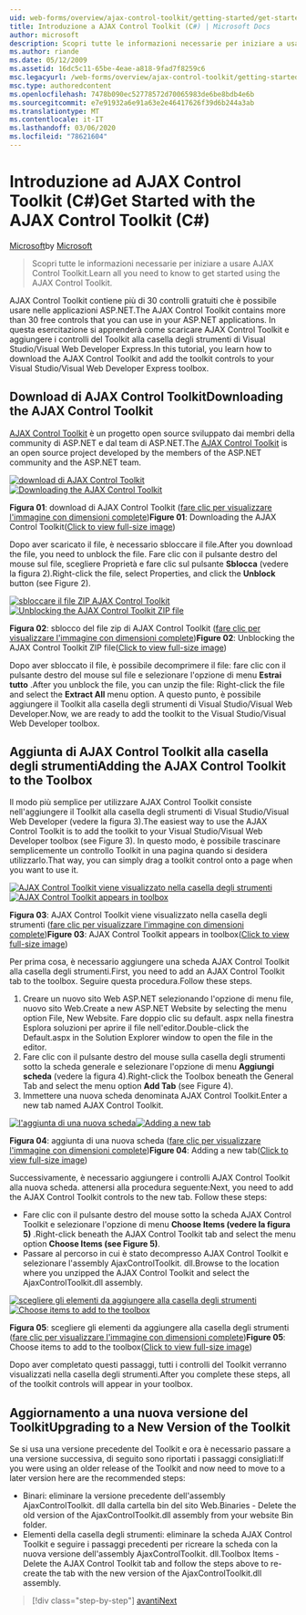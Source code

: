 ```yaml
---
uid: web-forms/overview/ajax-control-toolkit/getting-started/get-started-with-the-ajax-control-toolkit-cs
title: Introduzione a AJAX Control Toolkit (C#) | Microsoft Docs
author: microsoft
description: Scopri tutte le informazioni necessarie per iniziare a usare AJAX Control Toolkit.
ms.author: riande
ms.date: 05/12/2009
ms.assetid: 16dc5c11-65be-4eae-a818-9fad7f8259c6
msc.legacyurl: /web-forms/overview/ajax-control-toolkit/getting-started/get-started-with-the-ajax-control-toolkit-cs
msc.type: authoredcontent
ms.openlocfilehash: 7478b090ec52778572d70065983de6be8bdb4e6b
ms.sourcegitcommit: e7e91932a6e91a63e2e46417626f39d6b244a3ab
ms.translationtype: MT
ms.contentlocale: it-IT
ms.lasthandoff: 03/06/2020
ms.locfileid: "78621604"
---
```

# <a name="get-started-with-the-ajax-control-toolkit-c"></a><span data-ttu-id="34f6a-103">Introduzione ad AJAX Control Toolkit (C#)</span><span class="sxs-lookup"><span data-stu-id="34f6a-103">Get Started with the AJAX Control Toolkit (C#)</span></span>

<span data-ttu-id="34f6a-104">[Microsoft](https://github.com/microsoft)</span><span class="sxs-lookup"><span data-stu-id="34f6a-104">by [Microsoft](https://github.com/microsoft)</span></span>

> <span data-ttu-id="34f6a-105">Scopri tutte le informazioni necessarie per iniziare a usare AJAX Control Toolkit.</span><span class="sxs-lookup"><span data-stu-id="34f6a-105">Learn all you need to know to get started using the AJAX Control Toolkit.</span></span>

<span data-ttu-id="34f6a-106">AJAX Control Toolkit contiene più di 30 controlli gratuiti che è possibile usare nelle applicazioni ASP.NET.</span><span class="sxs-lookup"><span data-stu-id="34f6a-106">The AJAX Control Toolkit contains more than 30 free controls that you can use in your ASP.NET applications.</span></span> <span data-ttu-id="34f6a-107">In questa esercitazione si apprenderà come scaricare AJAX Control Toolkit e aggiungere i controlli del Toolkit alla casella degli strumenti di Visual Studio/Visual Web Developer Express.</span><span class="sxs-lookup"><span data-stu-id="34f6a-107">In this tutorial, you learn how to download the AJAX Control Toolkit and add the toolkit controls to your Visual Studio/Visual Web Developer Express toolbox.</span></span>

## <a name="downloading-the-ajax-control-toolkit"></a><span data-ttu-id="34f6a-108">Download di AJAX Control Toolkit</span><span class="sxs-lookup"><span data-stu-id="34f6a-108">Downloading the AJAX Control Toolkit</span></span>

<span data-ttu-id="34f6a-109">[AJAX Control Toolkit](http://devexpress.com/act) è un progetto open source sviluppato dai membri della community di ASP.NET e dal team di ASP.NET.</span><span class="sxs-lookup"><span data-stu-id="34f6a-109">The [AJAX Control Toolkit](http://devexpress.com/act) is an open source project developed by the members of the ASP.NET community and the ASP.NET team.</span></span> 

<span data-ttu-id="34f6a-110">[![download di AJAX Control Toolkit](get-started-with-the-ajax-control-toolkit-cs/_static/image1.jpg)](get-started-with-the-ajax-control-toolkit-cs/_static/image1.png)</span><span class="sxs-lookup"><span data-stu-id="34f6a-110">[![Downloading the AJAX Control Toolkit](get-started-with-the-ajax-control-toolkit-cs/_static/image1.jpg)](get-started-with-the-ajax-control-toolkit-cs/_static/image1.png)</span></span>

<span data-ttu-id="34f6a-111">**Figura 01**: download di AJAX Control Toolkit ([fare clic per visualizzare l'immagine con dimensioni complete](get-started-with-the-ajax-control-toolkit-cs/_static/image2.png))</span><span class="sxs-lookup"><span data-stu-id="34f6a-111">**Figure 01**: Downloading the AJAX Control Toolkit([Click to view full-size image](get-started-with-the-ajax-control-toolkit-cs/_static/image2.png))</span></span>

<span data-ttu-id="34f6a-112">Dopo aver scaricato il file, è necessario sbloccare il file.</span><span class="sxs-lookup"><span data-stu-id="34f6a-112">After you download the file, you need to unblock the file.</span></span> <span data-ttu-id="34f6a-113">Fare clic con il pulsante destro del mouse sul file, scegliere Proprietà e fare clic sul pulsante **Sblocca** (vedere la figura 2).</span><span class="sxs-lookup"><span data-stu-id="34f6a-113">Right-click the file, select Properties, and click the **Unblock** button (see Figure 2).</span></span>

<span data-ttu-id="34f6a-114">[![sbloccare il file ZIP AJAX Control Toolkit](get-started-with-the-ajax-control-toolkit-cs/_static/image2.jpg)](get-started-with-the-ajax-control-toolkit-cs/_static/image3.png)</span><span class="sxs-lookup"><span data-stu-id="34f6a-114">[![Unblocking the AJAX Control Toolkit ZIP file](get-started-with-the-ajax-control-toolkit-cs/_static/image2.jpg)](get-started-with-the-ajax-control-toolkit-cs/_static/image3.png)</span></span>

<span data-ttu-id="34f6a-115">**Figura 02**: sblocco del file zip di AJAX Control Toolkit ([fare clic per visualizzare l'immagine con dimensioni complete](get-started-with-the-ajax-control-toolkit-cs/_static/image4.png))</span><span class="sxs-lookup"><span data-stu-id="34f6a-115">**Figure 02**: Unblocking the AJAX Control Toolkit ZIP file([Click to view full-size image](get-started-with-the-ajax-control-toolkit-cs/_static/image4.png))</span></span>

<span data-ttu-id="34f6a-116">Dopo aver sbloccato il file, è possibile decomprimere il file: fare clic con il pulsante destro del mouse sul file e selezionare l'opzione di menu **Estrai tutto** .</span><span class="sxs-lookup"><span data-stu-id="34f6a-116">After you unblock the file, you can unzip the file: Right-click the file and select the **Extract All** menu option.</span></span> <span data-ttu-id="34f6a-117">A questo punto, è possibile aggiungere il Toolkit alla casella degli strumenti di Visual Studio/Visual Web Developer.</span><span class="sxs-lookup"><span data-stu-id="34f6a-117">Now, we are ready to add the toolkit to the Visual Studio/Visual Web Developer toolbox.</span></span>

## <a name="adding-the-ajax-control-toolkit-to-the-toolbox"></a><span data-ttu-id="34f6a-118">Aggiunta di AJAX Control Toolkit alla casella degli strumenti</span><span class="sxs-lookup"><span data-stu-id="34f6a-118">Adding the AJAX Control Toolkit to the Toolbox</span></span>

<span data-ttu-id="34f6a-119">Il modo più semplice per utilizzare AJAX Control Toolkit consiste nell'aggiungere il Toolkit alla casella degli strumenti di Visual Studio/Visual Web Developer (vedere la figura 3).</span><span class="sxs-lookup"><span data-stu-id="34f6a-119">The easiest way to use the AJAX Control Toolkit is to add the toolkit to your Visual Studio/Visual Web Developer toolbox (see Figure 3).</span></span> <span data-ttu-id="34f6a-120">In questo modo, è possibile trascinare semplicemente un controllo Toolkit in una pagina quando si desidera utilizzarlo.</span><span class="sxs-lookup"><span data-stu-id="34f6a-120">That way, you can simply drag a toolkit control onto a page when you want to use it.</span></span>

<span data-ttu-id="34f6a-121">[![AJAX Control Toolkit viene visualizzato nella casella degli strumenti](get-started-with-the-ajax-control-toolkit-cs/_static/image3.jpg)](get-started-with-the-ajax-control-toolkit-cs/_static/image5.png)</span><span class="sxs-lookup"><span data-stu-id="34f6a-121">[![AJAX Control Toolkit appears in toolbox](get-started-with-the-ajax-control-toolkit-cs/_static/image3.jpg)](get-started-with-the-ajax-control-toolkit-cs/_static/image5.png)</span></span>

<span data-ttu-id="34f6a-122">**Figura 03**: AJAX Control Toolkit viene visualizzato nella casella degli strumenti ([fare clic per visualizzare l'immagine con dimensioni complete](get-started-with-the-ajax-control-toolkit-cs/_static/image6.png))</span><span class="sxs-lookup"><span data-stu-id="34f6a-122">**Figure 03**: AJAX Control Toolkit appears in toolbox([Click to view full-size image](get-started-with-the-ajax-control-toolkit-cs/_static/image6.png))</span></span>

<span data-ttu-id="34f6a-123">Per prima cosa, è necessario aggiungere una scheda AJAX Control Toolkit alla casella degli strumenti.</span><span class="sxs-lookup"><span data-stu-id="34f6a-123">First, you need to add an AJAX Control Toolkit tab to the toolbox.</span></span> <span data-ttu-id="34f6a-124">Seguire questa procedura.</span><span class="sxs-lookup"><span data-stu-id="34f6a-124">Follow these steps.</span></span>

1. <span data-ttu-id="34f6a-125">Creare un nuovo sito Web ASP.NET selezionando l'opzione di menu file, nuovo sito Web.</span><span class="sxs-lookup"><span data-stu-id="34f6a-125">Create a new ASP.NET Website by selecting the menu option File, New Website.</span></span> <span data-ttu-id="34f6a-126">Fare doppio clic su default. aspx nella finestra Esplora soluzioni per aprire il file nell'editor.</span><span class="sxs-lookup"><span data-stu-id="34f6a-126">Double-click the Default.aspx in the Solution Explorer window to open the file in the editor.</span></span>
2. <span data-ttu-id="34f6a-127">Fare clic con il pulsante destro del mouse sulla casella degli strumenti sotto la scheda generale e selezionare l'opzione di menu **Aggiungi scheda** (vedere la figura 4).</span><span class="sxs-lookup"><span data-stu-id="34f6a-127">Right-click the Toolbox beneath the General Tab and select the menu option **Add Tab** (see Figure 4).</span></span>
3. <span data-ttu-id="34f6a-128">Immettere una nuova scheda denominata AJAX Control Toolkit.</span><span class="sxs-lookup"><span data-stu-id="34f6a-128">Enter a new tab named AJAX Control Toolkit.</span></span>

<span data-ttu-id="34f6a-129">[![l'aggiunta di una nuova scheda](get-started-with-the-ajax-control-toolkit-cs/_static/image4.jpg)](get-started-with-the-ajax-control-toolkit-cs/_static/image7.png)</span><span class="sxs-lookup"><span data-stu-id="34f6a-129">[![Adding a new tab](get-started-with-the-ajax-control-toolkit-cs/_static/image4.jpg)](get-started-with-the-ajax-control-toolkit-cs/_static/image7.png)</span></span>

<span data-ttu-id="34f6a-130">**Figura 04**: aggiunta di una nuova scheda ([fare clic per visualizzare l'immagine con dimensioni complete](get-started-with-the-ajax-control-toolkit-cs/_static/image8.png))</span><span class="sxs-lookup"><span data-stu-id="34f6a-130">**Figure 04**: Adding a new tab([Click to view full-size image](get-started-with-the-ajax-control-toolkit-cs/_static/image8.png))</span></span>

<span data-ttu-id="34f6a-131">Successivamente, è necessario aggiungere i controlli AJAX Control Toolkit alla nuova scheda. attenersi alla procedura seguente:</span><span class="sxs-lookup"><span data-stu-id="34f6a-131">Next, you need to add the AJAX Control Toolkit controls to the new tab. Follow these steps:</span></span>

- <span data-ttu-id="34f6a-132">Fare clic con il pulsante destro del mouse sotto la scheda AJAX Control Toolkit e selezionare l'opzione di menu **Choose Items (vedere la figura 5)** .</span><span class="sxs-lookup"><span data-stu-id="34f6a-132">Right-click beneath the AJAX Control Toolkit tab and select the menu option **Choose Items (see Figure 5)**.</span></span>
- <span data-ttu-id="34f6a-133">Passare al percorso in cui è stato decompresso AJAX Control Toolkit e selezionare l'assembly AjaxControlToolkit. dll.</span><span class="sxs-lookup"><span data-stu-id="34f6a-133">Browse to the location where you unzipped the AJAX Control Toolkit and select the AjaxControlToolkit.dll assembly.</span></span>

<span data-ttu-id="34f6a-134">[![scegliere gli elementi da aggiungere alla casella degli strumenti](get-started-with-the-ajax-control-toolkit-cs/_static/image5.jpg)](get-started-with-the-ajax-control-toolkit-cs/_static/image9.png)</span><span class="sxs-lookup"><span data-stu-id="34f6a-134">[![Choose items to add to the toolbox](get-started-with-the-ajax-control-toolkit-cs/_static/image5.jpg)](get-started-with-the-ajax-control-toolkit-cs/_static/image9.png)</span></span>

<span data-ttu-id="34f6a-135">**Figura 05**: scegliere gli elementi da aggiungere alla casella degli strumenti ([fare clic per visualizzare l'immagine con dimensioni complete](get-started-with-the-ajax-control-toolkit-cs/_static/image10.png))</span><span class="sxs-lookup"><span data-stu-id="34f6a-135">**Figure 05**: Choose items to add to the toolbox([Click to view full-size image](get-started-with-the-ajax-control-toolkit-cs/_static/image10.png))</span></span>

<span data-ttu-id="34f6a-136">Dopo aver completato questi passaggi, tutti i controlli del Toolkit verranno visualizzati nella casella degli strumenti.</span><span class="sxs-lookup"><span data-stu-id="34f6a-136">After you complete these steps, all of the toolkit controls will appear in your toolbox.</span></span>

## <a name="upgrading-to-a-new-version-of-the-toolkit"></a><span data-ttu-id="34f6a-137">Aggiornamento a una nuova versione del Toolkit</span><span class="sxs-lookup"><span data-stu-id="34f6a-137">Upgrading to a New Version of the Toolkit</span></span>

<span data-ttu-id="34f6a-138">Se si usa una versione precedente del Toolkit e ora è necessario passare a una versione successiva, di seguito sono riportati i passaggi consigliati:</span><span class="sxs-lookup"><span data-stu-id="34f6a-138">If you were using an older release of the Toolkit and now need to move to a later version here are the recommended steps:</span></span>

- <span data-ttu-id="34f6a-139">Binari: eliminare la versione precedente dell'assembly AjaxControlToolkit. dll dalla cartella bin del sito Web.</span><span class="sxs-lookup"><span data-stu-id="34f6a-139">Binaries - Delete the old version of the AjaxControlToolkit.dll assembly from your website Bin folder.</span></span>
- <span data-ttu-id="34f6a-140">Elementi della casella degli strumenti: eliminare la scheda AJAX Control Toolkit e seguire i passaggi precedenti per ricreare la scheda con la nuova versione dell'assembly AjaxControlToolkit. dll.</span><span class="sxs-lookup"><span data-stu-id="34f6a-140">Toolbox Items - Delete the AJAX Control Toolkit tab and follow the steps above to re-create the tab with the new version of the AjaxControlToolkit.dll assembly.</span></span>

> [!div class="step-by-step"]
> [<span data-ttu-id="34f6a-141">avanti</span><span class="sxs-lookup"><span data-stu-id="34f6a-141">Next</span></span>](using-ajax-control-toolkit-controls-and-control-extenders-cs.md)
